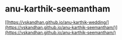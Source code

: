 # anu-karthik-seemantham
[[https://vskandhan.github.io/anu-karthik-wedding/](https://vskandhan.github.io/anu-karthik-seemantham/)](https://vskandhan.github.io/anu-karthik-seemantham/)
